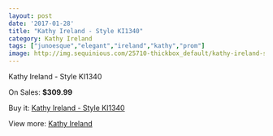 ```yaml
---
layout: post
date: '2017-01-28'
title: "Kathy Ireland - Style KI1340"
category: Kathy Ireland
tags: ["junoesque","elegant","ireland","kathy","prom"]
image: http://img.sequinious.com/25710-thickbox_default/kathy-ireland-style-ki1340.jpg
---
```

Kathy Ireland - Style KI1340

On Sales: **$309.99**
<a href="https://www.sequinious.com/kathy-ireland/9549-kathy-ireland-style-ki1340.html"><amp-img layout="responsive" width="600" height="600" src="//img.sequinious.com/25710-thickbox_default/kathy-ireland-style-ki1340.jpg" alt="Kathy Ireland - Style KI1340 0" /></a>
<a href="https://www.sequinious.com/kathy-ireland/9549-kathy-ireland-style-ki1340.html"><amp-img layout="responsive" width="600" height="600" src="//img.sequinious.com/25711-thickbox_default/kathy-ireland-style-ki1340.jpg" alt="Kathy Ireland - Style KI1340 1" /></a>

Buy it: [Kathy Ireland - Style KI1340](https://www.sequinious.com/kathy-ireland/9549-kathy-ireland-style-ki1340.html "Kathy Ireland - Style KI1340")

View more: [Kathy Ireland](https://www.sequinious.com/60-kathy-ireland "Kathy Ireland")